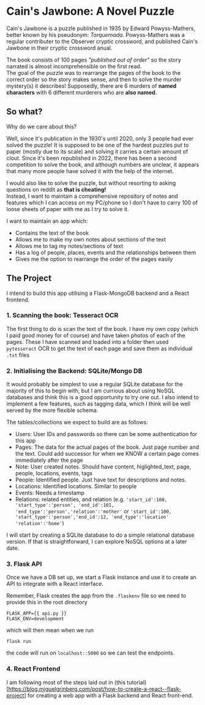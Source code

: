 # Cain's Jawbone:  A Novel Puzzle
Cain's Jawbone is a puzzle published in 1935 by Edward Powyss-Mathers, better known by his pseudonym: _Torquemada_.  Powyss-Mathers was a regular contributer to the Observer cryptic crossword, and published Cain's Jawbone in their cryptic crossword anual.

The book consists of 100 pages _"published out of order"_ so the story narrated is almost incomprehensible on the first read.  
The goal of the puzzle was to rearrange the pages of the book to the correct order so the story makes sense, and then to solve the murder mystery(s) it describes!
Supposedly, there are 6 murders of **named characters** with 6 different murderers who are **also named.**

## So what?
Why do we care about this?   

Well, since it's publication in the 1930's until 2020, only 3 people had ever solved the puzzle!  It is supposed to be one of the hardest puzzles put to paper (mostly due to its scale) and solving it carries a certain amount of clout.
Since it's been republished in 2022, there has been a second competition to solve the book, and although numbers are unclear, it appears that many more people have solved it with the help of the internet.

I would also like to solve the puzzle, but without resorting to asking questions on reddit as **that is cheating!**  
Instead, I want to maintain a comprehensive repository of notes and features which I can access on my PC/phone so I don't have to carry 100 of loose sheets of paper with me as I try to solve it.

I want to maintain an app which:
 - Contains the text of the book
 - Allows me to make my own notes about sections of the text
 - Allows me to tag my notes/sections of text
 - Has a log of people, places, events and the relationships between them
 - Gives me the option to rearrange the order of the pages easily

## The Project
I intend to build this app utilising a Flask-MongoDB backend and a React frontend.   
### 1. Scanning the book:   Tesseract OCR
The first thing to do is scan the text of the book.  I have my own copy (which I paid good money for of course) and have taken photos of each of the pages.  These I have scanned and loaded into a folder then used `pytesseract` OCR to get the text of each page and save them as individual `.txt` files

### 2. Initialising the Backend:  SQLite/Mongo DB
It would probably be simplest to use a regular SQLite database for the majority of this to begin with, but I am currious about using NoSQL databases and think this is a good opportunity to try one out.  I also intend to implement a few features, such as tagging data, which I think will be well served by the more flexible schema.

The tables/collections we expect to build are as follows:
 - Users:  User IDs and passwords so there can be some authentication for this app
 - Pages:  The data for the actual pages of the book.  Just page number and the text.  Could add successor for when we KNOW a certain page comes immediately after the page
 - Note:  User created notes.  Should have content, higlighted_text, page, people, locations, events, tags
 - People:  Identified people.  Just have text for descriptions and notes.
 - Locations: Identified locations.  Similar to people
 - Events:  Needs a timestamp
 - Relations: related entities, and relation (e.g. `'start_id':100, 'start_type':'person', 'end_id':101, 'end_type':'person','relation':'mother'` or `'start_id':100, 'start_type':'person','end_id':12, 'end_type':'location' 'relation':'home'`)

I will start by creating a SQLite database to do a simple relational database version.  If that is straightforward, I can explore NoSQL options at a later date.

### 3. Flask API
Once we have a DB set up, we start a Flask instance and use it to create an API to integrate with a React interface.

Remember, Flask creates the app from the `.flaskenv` file so we need to provide this in the root directory
```
FLASK_APP={{ api.py }}
FLASK_ENV=development
```
which will then mean when we run 
```
flask run
```
the code will run on `localhost::5000` so we can test the endpoints.

### 4. React Frontend
I am following most of the steps laid out in (this tutorial)[https://blog.miguelgrinberg.com/post/how-to-create-a-react--flask-project] for creating a web app with a Flask backend and React front-end.
